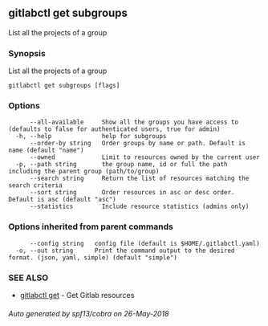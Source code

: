 ## gitlabctl get subgroups

List all the projects of a group

### Synopsis

List all the projects of a group

```
gitlabctl get subgroups [flags]
```

### Options

```
      --all-available     Show all the groups you have access to (defaults to false for authenticated users, true for admin)
  -h, --help              help for subgroups
      --order-by string   Order groups by name or path. Default is name (default "name")
      --owned             Limit to resources owned by the current user
  -p, --path string       the group name, id or full the path including the parent group (path/to/group)
      --search string     Return the list of resources matching the search criteria
      --sort string       Order resources in asc or desc order. Default is asc (default "asc")
      --statistics        Include resource statistics (admins only)
```

### Options inherited from parent commands

```
      --config string   config file (default is $HOME/.gitlabctl.yaml)
  -o, --out string      Print the command output to the desired format. (json, yaml, simple) (default "simple")
```

### SEE ALSO

* [gitlabctl get](gitlabctl_get.md)	 - Get Gitlab resources

###### Auto generated by spf13/cobra on 26-May-2018
